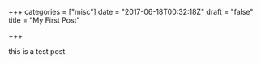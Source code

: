 +++
categories = ["misc"]
date = "2017-06-18T00:32:18Z"
draft = "false"
title = "My First Post"

+++

this is a test post.

